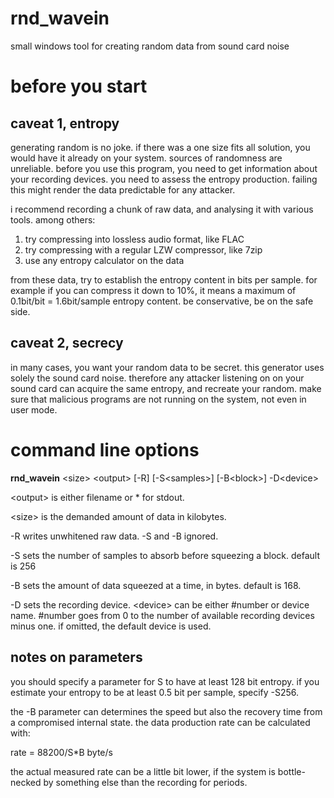 rnd_wavein
==========

small windows tool for creating random data from sound card noise


before you start
================

caveat 1, entropy
-----------------

generating random is no joke. if there was a one size fits all solution, you
would have it already on your system. sources of randomness are unreliable.
before you use this program, you need to get information about your recording
devices. you need to assess the entropy production. failing this might render
the data predictable for any attacker.

i recommend recording a chunk of raw data, and analysing it with various
tools. among others:

1. try compressing into lossless audio format, like FLAC
2. try compressing with a regular LZW compressor, like 7zip
3. use any entropy calculator on the data
 
from these data, try to establish the entropy content in bits per sample.
for example if you can compress it down to 10%, it means a maximum of
0.1bit/bit = 1.6bit/sample entropy content. be conservative, be on the
safe side.


caveat 2, secrecy
-----------------

in many cases, you want your random data to be secret. this generator uses
solely the sound card noise. therefore any attacker listening on on your
sound card can acquire the same entropy, and recreate your random. make sure
that malicious programs are not running on the system, not even in user mode.


command line options
====================

<b>rnd_wavein</b> &lt;size&gt; &lt;output&gt; [-R] [-S&lt;samples&gt;] [-B&lt;block&gt;] -D&lt;device&gt;

&lt;output&gt; is either filename or * for stdout.

&lt;size&gt; is the demanded amount of data in kilobytes.

-R writes unwhitened raw data. -S and -B ignored.

-S sets the number of samples to absorb before squeezing a block.
   default is 256
   
-B sets the amount of data squeezed at a time, in bytes. default is 168.

-D sets the recording device. &lt;device&gt; can be either #number or device name.
   #number goes from 0 to the number of available recording devices minus one.
   if omitted, the default device is used.

notes on parameters
-------------------

you should specify a parameter for S to have at least 128 bit entropy. if you
estimate your entropy to be at least 0.5 bit per sample, specify -S256.

the -B parameter can determines the speed but also the recovery time from a
compromised internal state. the data production rate can be calculated with:

rate = 88200/S*B byte/s

the actual measured rate can be a little bit lower, if the system is bottle-
necked by something else than the recording for periods.
